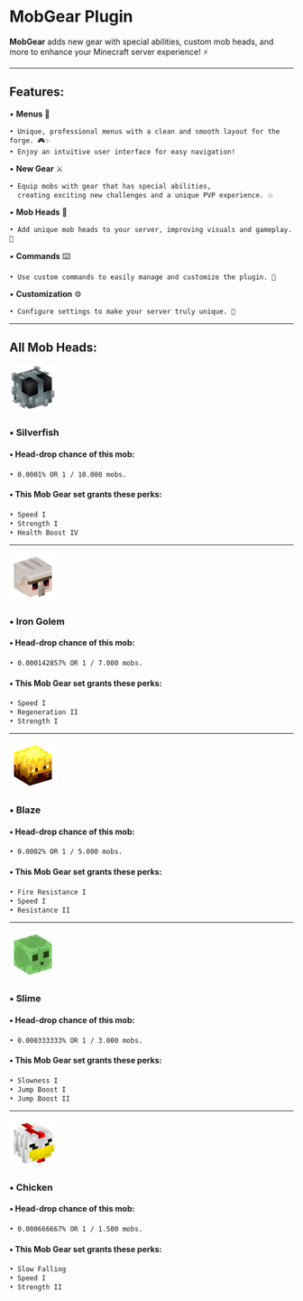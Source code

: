# MobGear Plugin

**MobGear** adds new gear with special abilities, custom mob heads, and more to enhance your Minecraft server experience! ⚡

****
## Features:

• **Menus** 📜  

    • Unique, professional menus with a clean and smooth layout for the forge. 🎮✨  
    • Enjoy an intuitive user interface for easy navigation!

• **New Gear** ⚔️

    • Equip mobs with gear that has special abilities, 
      creating exciting new challenges and a unique PVP experience. 💥

• **Mob Heads** 🧠  

    • Add unique mob heads to your server, improving visuals and gameplay. 🎯

• **Commands** ⌨️  

    • Use custom commands to easily manage and customize the plugin. 🔧

• **Customization** ⚙️  

    • Configure settings to make your server truly unique. 🌟


****
## All Mob Heads:


![Silverfish Mob Head](./images/silverfish.png)

### • **Silverfish**


#### • Head-drop chance of this mob:

    • 0.0001% OR 1 / 10.000 mobs.

#### • This Mob Gear set grants these perks:

    • Speed I 
    • Strength I  
    • Health Boost IV


---

![Iron Golem Mob Head](./images/ig.png)

### • **Iron Golem**
#### • Head-drop chance of this mob:

    • 0.000142857% OR 1 / 7.000 mobs.
#### • This Mob Gear set grants these perks:

    • Speed I 
    • Regeneration II
    • Strength I

---

![Blaze Mob Head](./images/blaze.png)

### • **Blaze**
#### • Head-drop chance of this mob:

    • 0.0002% OR 1 / 5.000 mobs.
#### • This Mob Gear set grants these perks:

    • Fire Resistance I
    • Speed I
    • Resistance II

---

![Slime Mob Head](./images/slime.png)

### • **Slime**
#### • Head-drop chance of this mob:

    • 0.000333333% OR 1 / 3.000 mobs.
#### • This Mob Gear set grants these perks:

    • Slowness I  
    • Jump Boost I  
    • Jump Boost II

---

![Chicken Mob Head](./images/chicken.png)

### • **Chicken**
#### • Head-drop chance of this mob:

    • 0.000666667% OR 1 / 1.500 mobs.
#### • This Mob Gear set grants these perks:

    • Slow Falling 
    • Speed I 
    • Strength II 
    
    
